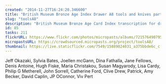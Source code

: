 ```yaml
---
created: "2014-11-27T16:24:20.346600"
title: "British Museum Bronze Age Index Drawer A8 tools and knives part two"
slug: "toolsA8"
description: "British Museum Bronze Age Card Index transcription for drawer A8 tools and knives part two"
id: 85
tasks: 211
flickrURL: https://www.flickr.com/photos/micropasts/albums/72157649079559167
micropastsURL: https://crowdsourced.micropasts.org/project/toolsA8/
thumbnail: https://live.staticflickr.com/7549/15889824031_a375bbde6c_c.jpg
---
```


Jeff Okazaki, Sylvia Bates, Joellen mcGann, Dina Fathalla, Jane Fellows, Denis Antoine, Hugh Fiske, Maria Christakou, Susan Magyarody, Lisa Cardy, Philip G Metherell, John Sorrell, Catherine Ford, Clive Drew, Patrick, Amy Becker, David Caplin, JP OConnor, Viv Pert
